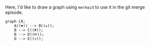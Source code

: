 Here, I'd like to draw a graph using `mermaid` to use it in the git merge episode.



```mermaid
graph LR;
    A((❤)) --> B((★));
    B --> C((#));
 	B --> D((⟳));
    D --> E((≈));
```

